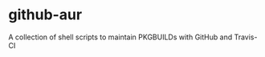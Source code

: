 github-aur
==========
A collection of shell scripts to maintain PKGBUILDs with GitHub and Travis-CI
